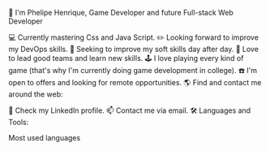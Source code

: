 👋 I'm Phelipe Henrique, Game Developer and future Full-stack Web Developer



💻 Currently mastering Css and Java Script.
✏️ Looking forward to improve my DevOps skills.
🤵 Seeking to improve my soft skills day after day.
👀 Love to lead good teams and learn new skills.
🕹️ I love playing every kind of game (that's why I'm currently doing game development in college).
☎️ I'm open to offers and looking for remote opportunities.
🌎 Find and contact me around the web:

🔎 Check my LinkedIn profile.
📫 Contact me via email.
🛠️ Languages and Tools:

                 
            
          

            

Most used languages
